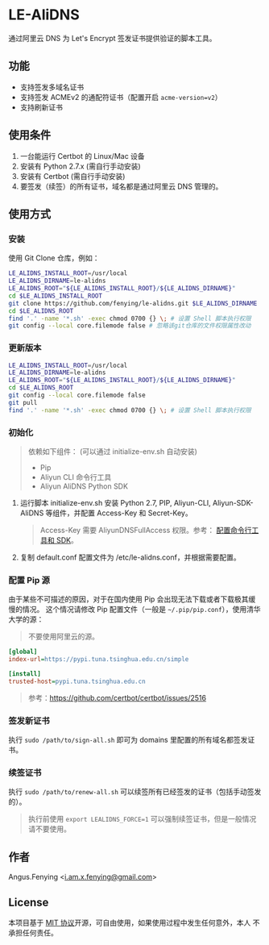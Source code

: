 # LE-AliDNS

通过阿里云 DNS 为 Let's Encrypt 签发证书提供验证的脚本工具。

## 功能

-   支持签发多域名证书
-   支持签发 ACMEv2 的通配符证书（配置开启 `acme-version=v2`）
-   支持刷新证书

## 使用条件

1. 一台能运行 Certbot 的 Linux/Mac 设备
2. 安装有 Python 2.7.x (需自行手动安装)
3. 安装有 Certbot (需自行手动安装)
4. 要签发（续签）的所有证书，域名都是通过阿里云 DNS 管理的。

## 使用方式

### 安装

使用 Git Clone 仓库，例如：

```sh
LE_ALIDNS_INSTALL_ROOT=/usr/local
LE_ALIDNS_DIRNAME=le-alidns
LE_ALIDNS_ROOT="${LE_ALIDNS_INSTALL_ROOT}/${LE_ALIDNS_DIRNAME}"
cd $LE_ALIDNS_INSTALL_ROOT
git clone https://github.com/fenying/le-alidns.git $LE_ALIDNS_DIRNAME
cd $LE_ALIDNS_ROOT
find '.' -name '*.sh' -exec chmod 0700 {} \; # 设置 Shell 脚本执行权限
git config --local core.filemode false # 忽略该git仓库的文件权限属性改动
```

### 更新版本

```sh
LE_ALIDNS_INSTALL_ROOT=/usr/local
LE_ALIDNS_DIRNAME=le-alidns
LE_ALIDNS_ROOT="${LE_ALIDNS_INSTALL_ROOT}/${LE_ALIDNS_DIRNAME}"
cd $LE_ALIDNS_ROOT
git config --local core.filemode false
git pull
find '.' -name '*.sh' -exec chmod 0700 {} \; # 设置 Shell 脚本执行权限
```

### 初始化

> 依赖如下组件： (可以通过 initialize-env.sh 自动安装)
>
> - Pip
> - Aliyun CLI 命令行工具
> - Aliyun AliDNS Python SDK

1.  运行脚本 initialize-env.sh 安装 Python 2.7, PIP, Aliyun-CLI, 
    Aliyun-SDK-AliDNS 等组件，并配置 Access-Key 和 Secret-Key。
    > Access-Key 需要 AliyunDNSFullAccess 权限。参考：
    [配置命令行工具和 SDK](https://help.aliyun.com/document_detail/43039.html?spm=a2c4g.11186623.6.550.ap6b0e)。

2.  复制 default.conf 配置文件为 /etc/le-alidns.conf，并根据需要配置。

### 配置 Pip 源

由于某些不可描述的原因，对于在国内使用 Pip 会出现无法下载或者下载极其缓慢的情况。
这个情况请修改 Pip 配置文件（一般是 `~/.pip/pip.conf`），使用清华大学的源：

> 不要使用阿里云的源。

```ini
[global]
index-url=https://pypi.tuna.tsinghua.edu.cn/simple

[install]
trusted-host=pypi.tuna.tsinghua.edu.cn
```

> 参考：https://github.com/certbot/certbot/issues/2516

### 签发新证书

执行 `sudo /path/to/sign-all.sh` 即可为 domains 里配置的所有域名都签发证书。

### 续签证书

执行 `sudo /path/to/renew-all.sh` 可以续签所有已经签发的证书（包括手动签发的）。

> 执行前使用 `export LEALIDNS_FORCE=1` 可以强制续签证书，但是一般情况请不要使用。

## 作者

Angus.Fenying <[i.am.x.fenying@gmail.com](mailto:i.am.x.fenying@gmail.com)>

## License

本项目基于 [MIT 协议](./LICENSE)开源，可自由使用，如果使用过程中发生任何意外，本人
不承担任何责任。
